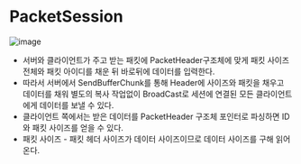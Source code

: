 # PacketSession

![image](https://user-images.githubusercontent.com/68372094/163186488-e15b7f25-c53b-4010-a4d1-551d57f68469.png)

* 서버와 클라이언트가 주고 받는 패킷에 PacketHeader구조체에 맞게 패킷 사이즈 전체와 패킷 아이디를 채운 뒤 바로뒤에 데이터를 입력한다.
* 따라서 서버에서 SendBufferChunk를 통해 Header에 사이즈와 패킷을 채우고 데이터를 채워 별도의 복사 작업없이 BroadCast로 세션에 연결된 모든 클라이언트에게 데이터를 보낼 수 있다.
* 클라이언트 쪽에서는 받은 데이터를 PacketHeader 구조체 포인터로 파싱하면 ID와 패킷 사이즈를 얻을 수 있다.
* 패킷 사이즈 - 패킷 헤더 사이즈가 데이터 사이즈이므로 데이터 사이즈를 구해 읽어온다.
